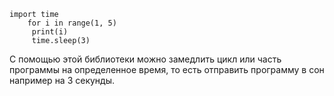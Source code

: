 ``` 
import time
	for i in range(1, 5)
	 print(i)
	 time.sleep(3)

```
С помощью этой библиотеки можно замедлить цикл или часть программы на определенное время, то есть отправить программу в сон например на 3 секунды.